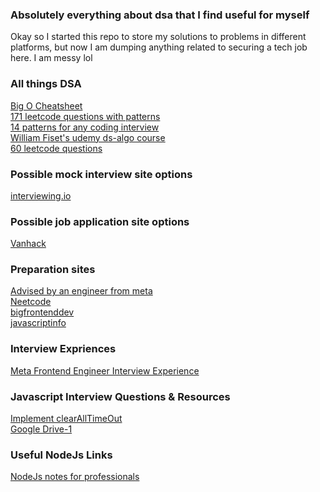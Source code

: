 ### Absolutely everything about dsa that I find useful for myself

Okay so I started this repo to store my solutions to problems in different platforms, but now I am dumping anything related to securing a tech job here. I am messy lol

### All things DSA
<a href="https://www.bigocheatsheet.com/"> Big O Cheatsheet </a>
<br/>
<a href="https://seanprashad.com/leetcode-patterns/">171 leetcode questions with patterns </a> 
<br/>
<a href="https://hackernoon.com/14-patterns-to-ace-any-coding-interview-question-c5bb3357f6ed"> 14 patterns for any coding interview </a>
<br/>
<a href="https://www.udemy.com/course/introduction-to-data-structures/">William Fiset's udemy ds-algo course </a>
<br/>
<a href="https://docs.google.com/spreadsheets/d/1Y98QKaYPazWImEt1nA_ocpGNJ-yQjH1FAsVQhUQ7OTw/edit#gid=0" target="_blank">60 leetcode questions</a>

### Possible mock interview site options

<a href="https://interviewing.io/">interviewing.io</a>

### Possible job application site options

<a href="https://vanhack.com/candidates">Vanhack</a>

### Preparation sites

<a href="https://www.techinterviewhandbook.org/introduction/">Advised by an engineer from meta </a>
<br/>
<a href="https://neetcode.io/">Neetcode</a>
<br/>
<a href="https://bigfrontend.dev/">bigfrontenddev</a>
<br/>
<a href="https://javascript.info/">javascriptinfo</a>

### Interview Expriences

<a href="https://igotanoffer.com/blogs/tech/facebook-front-end-engineer-interview?fbclid=IwAR0Fy6CEPP-b95CujHwgExDoVZEVFFHkR9ewwLYQshMnXEYJZo3FSAMLmxc"> Meta Frontend Engineer Interview Experience </a>

### Javascript Interview Questions & Resources

<a href="https://learnersbucket.com/examples/interview/implement-clearalltimeout-in-javascript/">Implement clearAllTimeOut </a>
<br/>
<a href="https://drive.google.com/drive/folders/1h4fJRe85Q8QQk0ROFJP_SwOUaYn723QR">Google Drive-1</a>

### Useful NodeJs Links
<a href="https://drive.google.com/file/d/1wDmmID08vmq3y9SREuGqe2qOpcJ7__NV/view?usp=sharing"> NodeJs notes for professionals </a>


